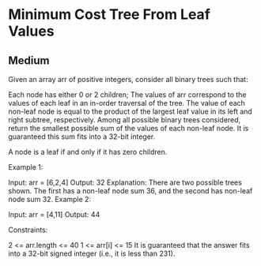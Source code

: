 # Minimum Cost Tree From Leaf Values
## Medium

Given an array arr of positive integers, consider all binary trees such that:

Each node has either 0 or 2 children;
The values of arr correspond to the values of each leaf in an in-order traversal of the tree.
The value of each non-leaf node is equal to the product of the largest leaf value in its left and right subtree, respectively.
Among all possible binary trees considered, return the smallest possible sum of the values of each non-leaf node. It is guaranteed this sum fits into a 32-bit integer.

A node is a leaf if and only if it has zero children.

 

Example 1:


Input: arr = [6,2,4]
Output: 32
Explanation: There are two possible trees shown.
The first has a non-leaf node sum 36, and the second has non-leaf node sum 32.
Example 2:


Input: arr = [4,11]
Output: 44
 

Constraints:

2 <= arr.length <= 40
1 <= arr[i] <= 15
It is guaranteed that the answer fits into a 32-bit signed integer (i.e., it is less than 231).
